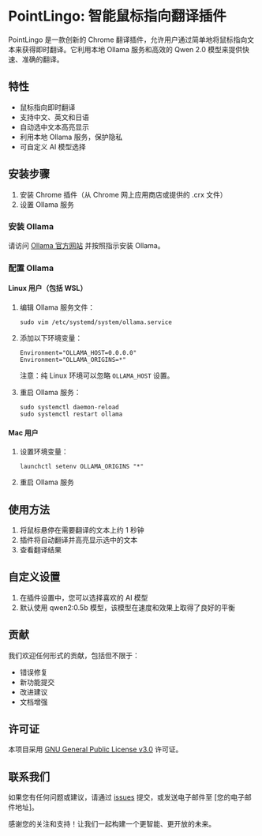 # PointLingo: 智能鼠标指向翻译插件

PointLingo 是一款创新的 Chrome 翻译插件，允许用户通过简单地将鼠标指向文本来获得即时翻译。它利用本地 Ollama 服务和高效的 Qwen 2.0 模型来提供快速、准确的翻译。

## 特性

- 鼠标指向即时翻译
- 支持中文、英文和日语
- 自动选中文本高亮显示
- 利用本地 Ollama 服务，保护隐私
- 可自定义 AI 模型选择

## 安装步骤

1. 安装 Chrome 插件（从 Chrome 网上应用商店或提供的 .crx 文件）
2. 设置 Ollama 服务

### 安装 Ollama

请访问 [Ollama 官方网站](https://ollama.ai/) 并按照指示安装 Ollama。

### 配置 Ollama

#### Linux 用户（包括 WSL）

1. 编辑 Ollama 服务文件：
   ```
   sudo vim /etc/systemd/system/ollama.service
   ```

2. 添加以下环境变量：
   ```
   Environment="OLLAMA_HOST=0.0.0.0"
   Environment="OLLAMA_ORIGINS=*"
   ```
   注意：纯 Linux 环境可以忽略 `OLLAMA_HOST` 设置。

3. 重启 Ollama 服务：
   ```
   sudo systemctl daemon-reload
   sudo systemctl restart ollama
   ```

#### Mac 用户

1. 设置环境变量：
   ```
   launchctl setenv OLLAMA_ORIGINS "*"
   ```

2. 重启 Ollama 服务

## 使用方法

1. 将鼠标悬停在需要翻译的文本上约 1 秒钟
2. 插件将自动翻译并高亮显示选中的文本
3. 查看翻译结果

## 自定义设置

1. 在插件设置中，您可以选择喜欢的 AI 模型
2. 默认使用 qwen2:0.5b 模型，该模型在速度和效果上取得了良好的平衡

## 贡献

我们欢迎任何形式的贡献，包括但不限于：
- 错误修复
- 新功能提交
- 改进建议
- 文档增强

## 许可证

本项目采用 [GNU General Public License v3.0](./LICENSE) 许可证。

## 联系我们

如果您有任何问题或建议，请通过 [issues](https://github.com/您的用户名/PointLingo/issues) 提交，或发送电子邮件至 [您的电子邮件地址]。

感谢您的关注和支持！让我们一起构建一个更智能、更开放的未来。
